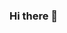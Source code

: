 ### Hi there 👋

<!--
**AnanyaVaish/AnanyaVaish** is a ✨ _special_ ✨ repository because its `README.md` (this file) appears on your GitHub profile.

Here are some ideas to get you started:

- 🔭 I’m currently working on ...
- 🌱 I’m currently learning ...
- 👯 I’m looking to collaborate on ...
- 🤔 I’m looking for help with ...
- 💬 Ask me about Python, Java, Fullstack development, SQL, PHP
- 📫 How to reach me: ananyavaish1007@gmail.com
- 😄 Pronouns: ...
- ⚡ Fun fact: ...
**Connect with me:** 
https://leetcode.com/imAnanya/
https://www.linkedin.com/in/ananya-v-9b5553279/
